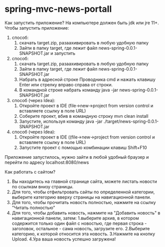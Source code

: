 # spring-mvc-news-portall

Как запустить приложение?
На компьютере должен быть jdk или jre 11+.
Чтобы запустить приложение:
1. способ:
    1. скачать target.zip, разаахивировать в любую удобную папку
    2. Зайти в папку target, где лежит файл news-spring-0.0.1-SNAPSHOT.jar и запустить
2. способ:
    1. скачать target.zip, разаахивировать в любую удобную папку
    2. Зайти в папку target, где лежит файл news-spring-0.0.1-SNAPSHOT.jar
    3. Набрать в адресной строке Проводника cmd и нажать клавишу Enter или стрелку вправо справа от строки.
    4. В командной строке набрать команду java -jar news-spring-0.0.1-SNAPSHOT.jar
3. способ (через Idea):
    1. Откройте проект в IDE (file->new->project from version control и вставляете ссылку в поле URL)
    2. Соберите проект, вбив в командную строку mvn clean install
    3. Запустите, используя команду java -jar ./target/news-spring-0.0.1-SNAPSHOT.jar
4. способ (через Idea):
    1. Откройте проект в IDE ((file->new->project from version control и вставляете ссылку в поле URL)
    2. Запустите проект с помощью комбинации клавиш Shift+F10
  
  
Приложение запустилось, нужно зайти в любой удобный браузер и перейти по адресу 
localhost:8080/news


Как работать с сайтом?
1. Вы находитесь на главной странице сайта, можете листать новости по ссылкам внизу страницы.
2. Для того, чтобы отфильтровать сайты по определенной категории, выберите категорию вверху страницы на навигационной панели.
3. Для того, чтобы прочитать новость полностью, нажмите на ссылку "Читать полностью"
4. Для того, чтобы добавить новость, нажмите на "Добавить новость" в навигационной панели, затем: 
    1.выберите архив,
      в котором содержится только один файл с новостью, где первая строка - заголовок, остальное - сама новость, загрузите его.
    2.Выберите категорию, к которой относится эта новость.
    3.Нажмите на кнопку Upload.
    4.Ура ваша новость успешно загружена!
